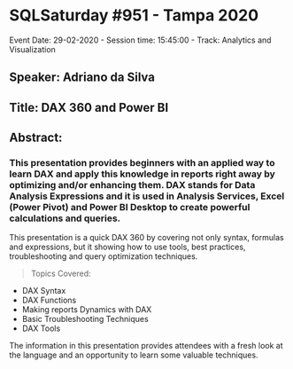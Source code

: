 # SQLSaturday #951 - Tampa 2020
Event Date: 29-02-2020 - Session time: 15:45:00 - Track: Analytics and Visualization
## Speaker: Adriano da Silva
## Title: DAX 360 and Power BI
## Abstract:
### This presentation provides beginners with an applied way to learn DAX and apply this knowledge in reports right away by optimizing and/or enhancing them.  DAX stands for Data Analysis Expressions and it is used in Analysis Services, Excel (Power Pivot) and Power BI Desktop to create powerful calculations and queries.
This presentation is a quick DAX 360 by covering not only syntax, formulas and expressions, but it showing how to use tools, best practices, troubleshooting and query optimization techniques. 

> Topics Covered:
* DAX Syntax
* DAX Functions
* Making reports Dynamics with DAX
* Basic Troubleshooting Techniques
* DAX Tools

The information in this presentation provides attendees with a fresh look at the language and an opportunity to learn some valuable techniques.
